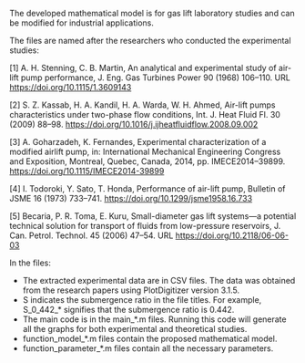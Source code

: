 The developed mathematical model is for gas lift laboratory studies and can be modified for industrial applications.  

The files are named after the researchers who conducted the experimental studies:

[1] A. H. Stenning, C. B. Martin, An analytical and experimental study of air-lift pump performance, J. Eng. Gas Turbines Power 90 (1968) 106–110.
URL https://doi.org/10.1115/1.3609143

[2] S. Z. Kassab, H. A. Kandil, H. A. Warda, W. H. Ahmed, Air-lift pumps characteristics under two-phase flow conditions, Int. J. Heat Fluid Fl. 30 (2009) 88–98.
https://doi.org/10.1016/j.ijheatfluidflow.2008.09.002

[3] A. Goharzadeh, K. Fernandes, Experimental characterization of a modified airlift pump, in: International Mechanical Engineering Congress and Exposition, Montreal, Quebec, Canada, 2014, pp. IMECE2014–39899.
https://doi.org/10.1115/IMECE2014-39899

[4] I. Todoroki, Y. Sato, T. Honda, Performance of air-lift pump, Bulletin of JSME 16 (1973) 733–741.
https://doi.org/10.1299/jsme1958.16.733

[5] Becaria, P. R. Toma, E. Kuru, Small-diameter gas lift systems—a potential technical solution for transport of fluids from low-pressure reservoirs, J. Can. Petrol. Technol. 45 (2006) 47–54.
URL https://doi.org/10.2118/06-06-03

In the files:
  - The extracted experimental data are in CSV files. The data was obtained from the research papers using PlotDigitizer version 3.1.5. 
  - S indicates the submergence ratio in the file titles. For example, S_0_442_* signifies that the submergence ratio is 0.442.
  - The main code is in the main_*.m files. Running this code will generate all the graphs for both experimental and theoretical studies. 
  - function_model_*.m files contain the proposed mathematical model. 
  - function_parameter_*.m files contain all the necessary parameters. 
